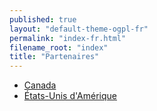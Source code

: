 ```yaml
---
published: true
layout: "default-theme-ogpl-fr"
permalink: "index-fr.html"
filename_root: "index"
title: "Partenaires"
---
```


* [Canada](canada-fr.html)
* [États-Unis d'Amérique](usa-fr.html)
